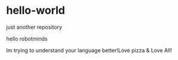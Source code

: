 # hello-world
just another repository

hello robotminds

Im trying to understand your language better!Love pizza & Love All!
